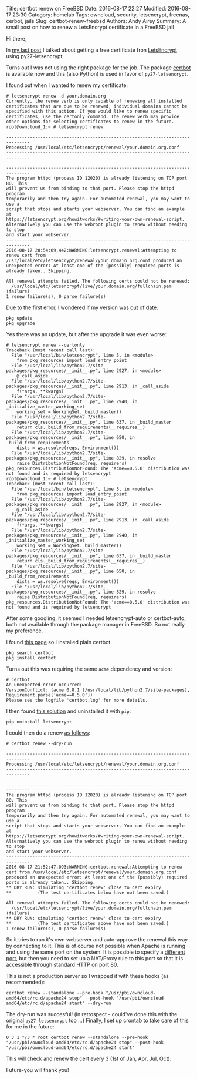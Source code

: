 Title: certbot renew on FreeBSD
Date: 2016-08-17 22:27
Modified: 2016-08-17 23:30
Category: homelab
Tags: owncloud, security, letsencrypt, freenas, cerbot, jails
Slug: certbot-renew-freebsd
Authors: Andy Airey
Summary: A small post on how to renew a LetsEncrypt certificate in a FreeBSD jail

Hi there,


In [my last post](../owncloud-letsencrypt) I talked about getting a free certificate fron [LetsEncrypt](https://letsencrypt.org/) using py27-letsencrypt.

Turns out I was not using the right package for the job.
The package [certbot](https://certbot.eff.org/docs/using.html) is available now and this (also Python) is used in favor of `py27-letsencrypt`.

I found out when I wanted to renew my certificate:

    # letsencrypt renew -d your.domain.org
    Currently, the renew verb is only capable of renewing all installed certificates that are due to be renewed; individual domains cannot be specified with this action. If you would like to renew specific certificates, use the certonly command. The renew verb may provide other options for selecting certificates to renew in the future.
    root@owncloud_1:~ # letsencrypt renew

    -------------------------------------------------------------------------------
    Processing /usr/local/etc/letsencrypt/renewal/your.domain.org.conf
    -------------------------------------------------------------------------------

    -------------------------------------------------------------------------------
    The program httpd (process ID 12020) is already listening on TCP port 80. This
    will prevent us from binding to that port. Please stop the httpd program
    temporarily and then try again. For automated renewal, you may want to use a
    script that stops and starts your webserver. You can find an example at
    https://letsencrypt.org/howitworks/#writing-your-own-renewal-script.
    Alternatively you can use the webroot plugin to renew without needing to stop
    and start your webserver.
    -------------------------------------------------------------------------------
    2016-08-17 20:54:09,442:WARNING:letsencrypt.renewal:Attempting to renew cert from /usr/local/etc/letsencrypt/renewal/your.domain.org.conf produced an unexpected error: At least one of the (possibly) required ports is already taken.. Skipping.

    All renewal attempts failed. The following certs could not be renewed:
      /usr/local/etc/letsencrypt/live/your.domain.org/fullchain.pem (failure)
    1 renew failure(s), 0 parse failure(s)


Due to the first error, I wondered if my version was out of date.

    pkg update
    pkg upgrade

Yes there was an update, but after the upgrade it was even worse:

    # letsencrypt renew --certonly
    Traceback (most recent call last):
      File "/usr/local/bin/letsencrypt", line 5, in <module>
        from pkg_resources import load_entry_point
      File "/usr/local/lib/python2.7/site-packages/pkg_resources/__init__.py", line 2927, in <module>
        @_call_aside
      File "/usr/local/lib/python2.7/site-packages/pkg_resources/__init__.py", line 2913, in _call_aside
        f(*args, **kwargs)
      File "/usr/local/lib/python2.7/site-packages/pkg_resources/__init__.py", line 2940, in _initialize_master_working_set
        working_set = WorkingSet._build_master()
      File "/usr/local/lib/python2.7/site-packages/pkg_resources/__init__.py", line 637, in _build_master
        return cls._build_from_requirements(__requires__)
      File "/usr/local/lib/python2.7/site-packages/pkg_resources/__init__.py", line 650, in _build_from_requirements
        dists = ws.resolve(reqs, Environment())
      File "/usr/local/lib/python2.7/site-packages/pkg_resources/__init__.py", line 829, in resolve
        raise DistributionNotFound(req, requirers)
    pkg_resources.DistributionNotFound: The 'acme==0.5.0' distribution was not found and is required by letsencrypt
    root@owncloud_1:~ # letsencrypt
    Traceback (most recent call last):
      File "/usr/local/bin/letsencrypt", line 5, in <module>
        from pkg_resources import load_entry_point
      File "/usr/local/lib/python2.7/site-packages/pkg_resources/__init__.py", line 2927, in <module>
        @_call_aside
      File "/usr/local/lib/python2.7/site-packages/pkg_resources/__init__.py", line 2913, in _call_aside
        f(*args, **kwargs)
      File "/usr/local/lib/python2.7/site-packages/pkg_resources/__init__.py", line 2940, in _initialize_master_working_set
        working_set = WorkingSet._build_master()
      File "/usr/local/lib/python2.7/site-packages/pkg_resources/__init__.py", line 637, in _build_master
        return cls._build_from_requirements(__requires__)
      File "/usr/local/lib/python2.7/site-packages/pkg_resources/__init__.py", line 650, in _build_from_requirements
        dists = ws.resolve(reqs, Environment())
      File "/usr/local/lib/python2.7/site-packages/pkg_resources/__init__.py", line 829, in resolve
        raise DistributionNotFound(req, requirers)
    pkg_resources.DistributionNotFound: The 'acme==0.5.0' distribution was not found and is required by letsencrypt


After some googling, it seemed I needed letsencrypt-auto or certbot-auto, both not available through the package manager in FreeBSD. So not really my preference.

I found [this page](https://certbot.eff.org/all-instructions/#freebsd-apache) so I installed plain certbot

    pkg search certbot
    pkg install certbot

Turns out this was requiring the same `acme` dependency and version:

    # certbot
    An unexpected error occurred:
    VersionConflict: (acme 0.8.1 (/usr/local/lib/python2.7/site-packages), Requirement.parse('acme==0.5.0'))
    Please see the logfile 'certbot.log' for more details.


I then found [this solution](https://github.com/certbot/certbot/issues/3221) and uninstalled it with `pip`:

    pip uninstall letsencrypt

I could then do a renew [as follows](https://certbot.eff.org/docs/using.html):

    # certbot renew --dry-run

    -------------------------------------------------------------------------------
    Processing /usr/local/etc/letsencrypt/renewal/your.domain.org.conf
    -------------------------------------------------------------------------------

    -------------------------------------------------------------------------------
    The program httpd (process ID 12020) is already listening on TCP port 80. This
    will prevent us from binding to that port. Please stop the httpd program
    temporarily and then try again. For automated renewal, you may want to use a
    script that stops and starts your webserver. You can find an example at
    https://letsencrypt.org/howitworks/#writing-your-own-renewal-script.
    Alternatively you can use the webroot plugin to renew without needing to stop
    and start your webserver.
    -------------------------------------------------------------------------------
    2016-08-17 21:52:47,093:WARNING:certbot.renewal:Attempting to renew cert from /usr/local/etc/letsencrypt/renewal/your.domain.org.conf produced an unexpected error: At least one of the (possibly) required ports is already taken.. Skipping.
    ** DRY RUN: simulating 'certbot renew' close to cert expiry
    **          (The test certificates below have not been saved.)

    All renewal attempts failed. The following certs could not be renewed:
      /usr/local/etc/letsencrypt/live/your.domain.org/fullchain.pem (failure)
    ** DRY RUN: simulating 'certbot renew' close to cert expiry
    **          (The test certificates above have not been saved.)
    1 renew failure(s), 0 parse failure(s)

So it tries to run it's own webserver and auto-approve the renewal this way by connecting to it.
This is of course not possible when Apache is running and using the same port on the system.
It is possible to specify a [different port](https://community.letsencrypt.org/t/le-client-needs-to-bind-to-port-80-which-im-already-using/2739/10), but then you need to set up a NAT/Proxy rule to this port so that it is accessible through standard HTTP on port 80.

This is not a production server so I wrapped it with these hooks (as recommended):

    certbot renew --standalone --pre-hook "/usr/pbi/owncloud-amd64/etc/rc.d/apache24 stop" --post-hook "/usr/pbi/owncloud-amd64/etc/rc.d/apache24 start" --dry-run

The dry-run was succesful! (in retrospect - could've done this with the original `py27-letsencrypt` too ...)
Finally, I set up crontab to take care of this for me in the future:

    0 3 1 */3 * root certbot renew --standalone --pre-hook "/usr/pbi/owncloud-amd64/etc/rc.d/apache24 stop" --post-hook "/usr/pbi/owncloud-amd64/etc/rc.d/apache24 start"

This will check and renew the cert every 3 (1st of Jan, Apr, Jul, Oct).

Future-you will thank you!
